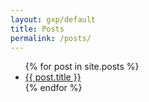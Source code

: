 ```yaml
---
layout: gxp/default
title: Posts
permalink: /posts/
---
```

<ul>
    {% for post in site.posts %}
        <li>
        <a href="{{ post.url }}">{{ post.title }}</a>
        </li>
    {% endfor %}
</ul>
